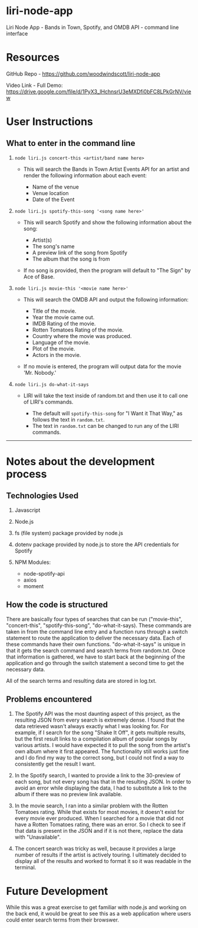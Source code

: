 # liri-node-app
Liri Node App - Bands in Town, Spotify, and OMDB API - command line interface

# Resources
GitHub Repo - https://github.com/woodwindscott/liri-node-app

Video Link - Full Demo: https://drive.google.com/file/d/1PyX3_lHchnsrU3eMXDfi0bFC8LPkGrNV/view

# User Instructions
## What to enter in the command line

1. `node liri.js concert-this <artist/band name here>`

   * This will search the Bands in Town Artist Events API for an artist and render the following information about each event:

     * Name of the venue
     * Venue location
     * Date of the Event

2. `node liri.js spotify-this-song '<song name here>'`

   * This will search Spotify and show the following information about the song:

     * Artist(s)
     * The song's name
     * A preview link of the song from Spotify
     * The album that the song is from

   * If no song is provided, then the program will default to "The Sign" by Ace of Base.

3. `node liri.js movie-this '<movie name here>'`

   * This will search the OMDB API and output the following information:

       * Title of the movie.
       * Year the movie came out.
       * IMDB Rating of the movie.
       * Rotten Tomatoes Rating of the movie.
       * Country where the movie was produced.
       * Language of the movie.
       * Plot of the movie.
       * Actors in the movie.

   * If no movie is entered, the program will output data for the movie 'Mr. Nobody.'

4. `node liri.js do-what-it-says`

   * LIRI will take the text inside of random.txt and then use it to call one of LIRI's commands.

     * The default will `spotify-this-song` for "I Want it That Way," as follows the text in `random.txt`.
     * The text in `random.txt` can be changed to run any of the LIRI commands.

*******************************************************

# Notes about the development process

## Technologies Used

1. Javascript
2. Node.js
3. fs (file system) package provided by node.js
4. dotenv package provided by node.js to store the API credentials for Spotify
5. NPM Modules:

    * node-spotify-api
    * axios
    * moment

## How the code is structured

There are basically four types of searches that can be run ("movie-this", "concert-this", "spotify-this-song", "do-what-it-says). These commands are taken in from the command line entry and a function runs through a switch statement to route the application to deliver the necessary data.  Each of these commands have their own functions.  "do-what-it-says" is unique in that it gets the search command and search terms from random.txt.  Once that information is gathered, we have to start back at the beginning of the application and go through the switch statement a second time to get the necessary data.

All of the search terms and resulting data are stored in log.txt.

## Problems encountered

1. The Spotify API was the most daunting aspect of this project, as the resulting JSON from every search is extremely dense.  I found that the data retrieved wasn't always exactly what I was looking for.  For example, if I search for the song "Shake It Off", it gets multiple results, but the first result links to a compilation album of popular songs by various artists.  I would have expected it to pull the song from the artist's own album where it first appeared.  The functionality still works just fine and I do find my way to the correct song, but I could not find a way to consistently get the result I want.

2. In the Spotify search, I wanted to provide a link to the 30-preview of each song, but not every song has that in the resulting JSON.  In order to avoid an error while displaying the data, I had to substitute a link to the album if there was no preview link available.

3. In the movie search, I ran into a similar problem with the Rotten Tomatoes rating.  While that exists for most movies, it doesn't exist for every movie ever produced.  When I searched for a movie that did not have a Rotten Tomatoes rating, there was an error.  So I check to see if that data is present in the JSON and if it is not there, replace the data with "Unavailable".

4. The concert search was tricky as well, because it provides a large number of results if the artist is actively touring.  I ultimately decided to display all of the results and worked to format it so it was readable in the terminal.

# Future Development

While this was a great exercise to get familiar with node.js and working on the back end, it would be great to see this as a web application where users could enter search terms from their browswer.
